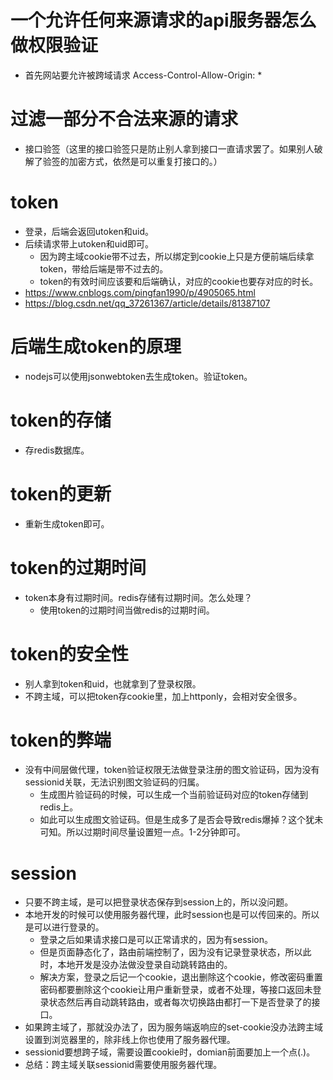 # 一个允许任何来源请求的api服务器怎么做权限验证
* 首先网站要允许被跨域请求 Access-Control-Allow-Origin: *

# 过滤一部分不合法来源的请求
* 接口验签（这里的接口验签只是防止别人拿到接口一直请求罢了。如果别人破解了验签的加密方式，依然是可以重复打接口的。）

# token
* 登录，后端会返回utoken和uid。
* 后续请求带上utoken和uid即可。
    - 因为跨主域cookie带不过去，所以绑定到cookie上只是方便前端后续拿token，带给后端是带不过去的。
    - token的有效时间应该要和后端确认，对应的cookie也要存对应的时长。
* https://www.cnblogs.com/pingfan1990/p/4905065.html
* https://blog.csdn.net/qq_37261367/article/details/81387107

# 后端生成token的原理
* nodejs可以使用jsonwebtoken去生成token。验证token。

# token的存储
* 存redis数据库。

# token的更新
* 重新生成token即可。

# token的过期时间
* token本身有过期时间。redis存储有过期时间。怎么处理？
    - 使用token的过期时间当做redis的过期时间。

# token的安全性
* 别人拿到token和uid，也就拿到了登录权限。
* 不跨主域，可以把token存cookie里，加上httponly，会相对安全很多。

# token的弊端
* 没有中间层做代理，token验证权限无法做登录注册的图文验证码，因为没有sessionid关联，无法识别图文验证码的归属。
    - 生成图片验证码的时候，可以生成一个当前验证码对应的token存储到redis上。
    - 如此可以生成图文验证码。但是生成多了是否会导致redis爆掉？这个犹未可知。所以过期时间尽量设置短一点。1-2分钟即可。

# session
* 只要不跨主域，是可以把登录状态保存到session上的，所以没问题。
* 本地开发的时候可以使用服务器代理，此时session也是可以传回来的。所以是可以进行登录的。
    - 登录之后如果请求接口是可以正常请求的，因为有session。
    - 但是页面静态化了，路由前端控制了，因为没有记录登录状态，所以此时，本地开发是没办法做没登录自动跳转路由的。
    - 解决方案，登录之后记一个cookie，退出删除这个cookie，修改密码重置密码都要删除这个cookie让用户重新登录，或者不处理，等接口返回未登录状态然后再自动跳转路由，或者每次切换路由都打一下是否登录了的接口。
* 如果跨主域了，那就没办法了，因为服务端返响应的set-cookie没办法跨主域设置到浏览器里的，除非线上你也使用了服务器代理。
* sessionid要想跨子域，需要设置cookie时，domian前面要加上一个点(.)。
* 总结：跨主域关联sessionid需要使用服务器代理。
